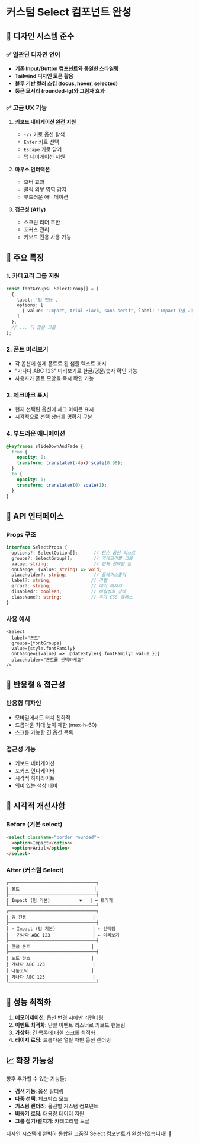 # 커스텀 Select 컴포넌트 완성

## 🎨 디자인 시스템 준수

### ✅ **일관된 디자인 언어**
- **기존 Input/Button 컴포넌트와 동일한 스타일링**
- **Tailwind 디자인 토큰 활용**
- **블루 기반 컬러 스킴 (focus, hover, selected)**
- **둥근 모서리 (rounded-lg)와 그림자 효과**

### ✅ **고급 UX 기능**
1. **키보드 네비게이션 완전 지원**
   - `↑/↓` 키로 옵션 탐색
   - `Enter` 키로 선택
   - `Escape` 키로 닫기
   - 탭 네비게이션 지원

2. **마우스 인터랙션**
   - 호버 효과
   - 클릭 외부 영역 감지
   - 부드러운 애니메이션

3. **접근성 (A11y)**
   - 스크린 리더 호환
   - 포커스 관리
   - 키보드 전용 사용 가능

## 🎯 **주요 특징**

### 1. **카테고리 그룹 지원**
```typescript
const fontGroups: SelectGroup[] = [
  {
    label: '밈 전용',
    options: [
      { value: 'Impact, Arial Black, sans-serif', label: 'Impact (밈 기본)' }
    ]
  },
  // ... 더 많은 그룹
];
```

### 2. **폰트 미리보기**
- 각 옵션에 실제 폰트로 된 샘플 텍스트 표시
- "가나다 ABC 123" 미리보기로 한글/영문/숫자 확인 가능
- 사용자가 폰트 모양을 즉시 확인 가능

### 3. **체크마크 표시**
- 현재 선택된 옵션에 체크 아이콘 표시
- 시각적으로 선택 상태를 명확히 구분

### 4. **부드러운 애니메이션**
```css
@keyframes slideDownAndFade {
  from {
    opacity: 0;
    transform: translateY(-4px) scale(0.98);
  }
  to {
    opacity: 1;
    transform: translateY(0) scale(1);
  }
}
```

## 🔧 **API 인터페이스**

### Props 구조
```typescript
interface SelectProps {
  options?: SelectOption[];      // 단순 옵션 리스트
  groups?: SelectGroup[];        // 카테고리별 그룹
  value: string;                 // 현재 선택된 값
  onChange: (value: string) => void;
  placeholder?: string;          // 플레이스홀더
  label?: string;               // 라벨
  error?: string;               // 에러 메시지
  disabled?: boolean;           // 비활성화 상태
  className?: string;           // 추가 CSS 클래스
}
```

### 사용 예시
```tsx
<Select
  label="폰트"
  groups={fontGroups}
  value={style.fontFamily}
  onChange={(value) => updateStyle({ fontFamily: value })}
  placeholder="폰트를 선택하세요"
/>
```

## 📱 **반응형 & 접근성**

### 반응형 디자인
- 모바일에서도 터치 친화적
- 드롭다운 최대 높이 제한 (max-h-60)
- 스크롤 가능한 긴 옵션 목록

### 접근성 기능
- 키보드 네비게이션
- 포커스 인디케이터
- 시각적 하이라이트
- 의미 있는 색상 대비

## 🎨 **시각적 개선사항**

### Before (기본 select)
```html
<select className="border rounded">
  <option>Impact</option>
  <option>Arial</option>
</select>
```

### After (커스텀 Select)
```
┌─────────────────────────────────┐
│ 폰트                            │
├─────────────────────────────────┤
│ Impact (밈 기본)           ▼   │ ← 트리거
└─────────────────────────────────┘
┌─────────────────────────────────┐
│ 밈 전용                         │
├─────────────────────────────────┤
│ ✓ Impact (밈 기본)              │ ← 선택됨
│   가나다 ABC 123                │ ← 미리보기
├─────────────────────────────────┤
│ 한글 폰트                       │
├─────────────────────────────────┤
│ 노토 산스                       │
│ 가나다 ABC 123                  │
│ 나눔고딕                        │
│ 가나다 ABC 123                  │
└─────────────────────────────────┘
```

## 🚀 **성능 최적화**

1. **메모이제이션**: 옵션 변경 시에만 리렌더링
2. **이벤트 최적화**: 단일 이벤트 리스너로 키보드 핸들링
3. **가상화**: 긴 목록에 대한 스크롤 최적화
4. **레이지 로딩**: 드롭다운 열릴 때만 옵션 렌더링

## 📈 **확장 가능성**

향후 추가할 수 있는 기능들:
- **검색 기능**: 옵션 필터링
- **다중 선택**: 체크박스 모드
- **커스텀 렌더러**: 옵션별 커스텀 컴포넌트
- **비동기 로딩**: 대용량 데이터 지원
- **그룹 접기/펼치기**: 카테고리별 토글

디자인 시스템에 완벽히 통합된 고품질 Select 컴포넌트가 완성되었습니다! 🎉